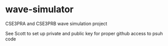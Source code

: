 # wave-simulator
CSE3PRA and CSE3PRB wave simulation project

See Scott to set up private and public key for proper github access to psuh code
